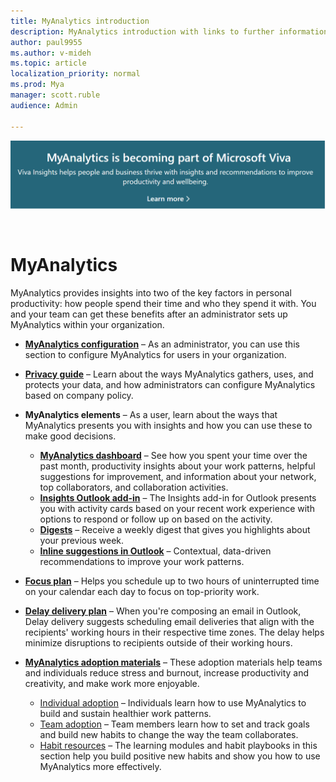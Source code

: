 ```yaml
---
title: MyAnalytics introduction
description: MyAnalytics introduction with links to further information 
author: paul9955
ms.author: v-mideh
ms.topic: article
localization_priority: normal 
ms.prod: Mya
manager: scott.ruble
audience: Admin

---
```


[![Viva announcement](../images/viva-banner-mya.png)](https://www.microsoft.com/microsoft-viva/insights)

<br>

# MyAnalytics

MyAnalytics provides insights into two of the key factors in personal productivity: how people spend their time and who they spend it with. You and your team can get these benefits after an administrator sets up MyAnalytics within your organization.

* [**MyAnalytics configuration**](../myanalytics/setup/configure-myanalytics.md) &ndash; As an administrator, you can use this section to configure MyAnalytics for users in your organization.

* [**Privacy guide**](../myanalytics/overview/Privacy-Guide.md) &ndash; Learn about the ways MyAnalytics gathers, uses, and protects your data, and how administrators can configure MyAnalytics based on company policy.
  
* **MyAnalytics elements** &ndash; As a user, learn about the ways that MyAnalytics presents you with insights and how you can use these to make good decisions.
  * [**MyAnalytics dashboard**](../myanalytics/use/dashboard-2.md) &ndash; See how you spent your time over the past month, productivity insights about your work patterns, helpful suggestions for improvement, and information about your network, top collaborators, and collaboration activities.
  * [**Insights Outlook add-in**](../myanalytics/use/add-in.md) &ndash; The Insights add-in for Outlook presents you with activity cards based on your recent work experience with options to respond or follow up on based on the activity.
  * [**Digests**](../myanalytics/use/email-digest-2.md) &ndash; Receive a weekly digest that gives you highlights about your previous week.
  * [**Inline suggestions in Outlook**](../myanalytics/use/mya-notifications.md) &ndash; Contextual, data-driven recommendations to improve your work patterns.
* [**Focus plan**](../myanalytics/use/focus-plan.md) &ndash; Helps you schedule up to two hours of uninterrupted time on your calendar each day to focus on top-priority work.
* [**Delay delivery plan**](../myanalytics/use/delay-delivery.md) &ndash; When you're composing an email in Outlook, Delay delivery suggests scheduling email deliveries that align with the recipients' working hours in their respective time zones. The delay helps minimize disruptions to recipients outside of their working hours.
* [**MyAnalytics adoption materials**](../myanalytics/use/MyA-Adoption/Adopt-myanalytics.md) &ndash; These adoption materials help teams and individuals reduce stress and burnout, increase productivity and creativity, and make work more enjoyable.
    * [Individual adoption](../myanalytics/use/MyA-Adoption/Indiv-adopt-get-started.md) &ndash; Individuals learn how to use MyAnalytics to build and sustain healthier work patterns.
    * [Team adoption](../myanalytics/use/MyA-Adoption/Team-adopt-intro.md) &ndash; Team members learn how to set and track goals and build new habits to change the way the team collaborates.
    * [Habit resources](../myanalytics/use/MyA-Adoption/adopt-learning-modules.md) &ndash; The learning modules and habit playbooks in this section help you build positive new habits and show you how to use MyAnalytics more effectively.
